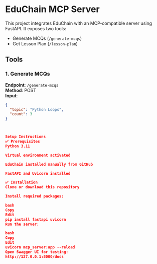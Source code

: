 # EduChain MCP Server

This project integrates EduChain with an MCP-compatible server using FastAPI. It exposes two tools:

- Generate MCQs (`/generate-mcqs`)
- Get Lesson Plan (`/lesson-plan`)

## Tools

### 1. Generate MCQs
**Endpoint**: `/generate-mcqs`  
**Method**: POST  
**Input**:
```json
{
  "topic": "Python Loops",
  "count": 3
}



Setup Instructions
✅ Prerequisites
Python 3.11

Virtual environment activated

EduChain installed manually from GitHub

FastAPI and Uvicorn installed

✅ Installation
Clone or download this repository

Install required packages:

bash
Copy
Edit
pip install fastapi uvicorn
Run the server:

bash
Copy
Edit
uvicorn mcp_server:app --reload
Open Swagger UI for testing:
http://127.0.0.1:8000/docs